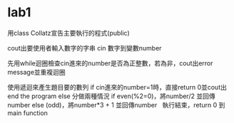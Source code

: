 # lab1
用class Collatz宣告主要執行的程式(public)

cout出要使用者輸入數字的字串
cin 數字到變數number

先用while迴圈檢查cin進來的number是否為正整數，若為非，cout出error message並重複迴圈

使用遞迴來產生題目要的數列
if cin進來的number=1時，直接return 0並cout出end the program
else 分做兩種情況
  if even(%2=0)，將number/2 並回傳number
  else  (odd)，將number*3 + 1 並回傳number
  
執行結束，return 0 到main function
  
